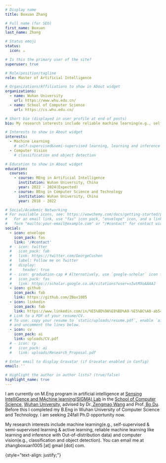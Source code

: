 ```yaml
---
# Display name
title: Boxuan Zhang

# Full name (for SEO)
first_name: Boxuan
last_name: Zhang

# Status emoji
status:
  icon: ☕️

# Is this the primary user of the site?
superuser: true

# Role/position/tagline
role: Master of Artificial Intelligence

# Organizations/Affiliations to show in About widget
organizations:
  - name: Wuhan University
    url: https://www.whu.edu.cn/
  - name: School of Computer Science
    url: https://cs.whu.edu.cn/

# Short bio (displayed in user profile at end of posts)
bio: My research interests include reliable machine learning(e.g., self-supervised & semi-supervised learning, learning and inference with Out-of-distribution data) and computer vision(e.g., classification and object detection).

# Interests to show in About widget
interests:
  - Machine Learning
    # self-supervised&semi-supervised learning, learning and inference with Out-of-distribution data
  - Computer Vision
    # classification and object detection

# Education to show in About widget
education:
  courses:
    - course: MEng in Artificial Intelligence
      institution: Wuhan University, China
      year: 2022 - 2024(Expected)
    - course: BEng in Computer Science and Technology
      institution: Wuhan University, China
      year: 2018 - 2022

# Social/Academic Networking
# For available icons, see: https://wowchemy.com/docs/getting-started/page-builder/#icons
#   For an email link, use "fas" icon pack, "envelope" icon, and a link in the
#   form "mailto:your-email@example.com" or "/#contact" for contact widget.
social:
  - icon: envelope
    icon_pack: fas
    link: '/#contact'
  # - icon: twitter
  #   icon_pack: fab
  #   link: https://twitter.com/GeorgeCushen
  #   label: Follow me on Twitter
  #   display:
  #     header: true
  # - icon: graduation-cap # Alternatively, use `google-scholar` icon from `ai` icon pack
  #   icon_pack: fas
  #   link: https://scholar.google.co.uk/citations?user=sIwtMXoAAAAJ
  - icon: github
    icon_pack: fab
    link: https://github.com/ZBox1005
  - icon: linkedin
    icon_pack: fab
    link: https://www.linkedin.com/in/%E5%8D%9A%E8%BD%A9-%E5%BC%A0-ab54442a1/
  # Link to a PDF of your resume/CV.
  # To use: copy your resume to `static/uploads/resume.pdf`, enable `ai` icons in `params.yaml`,
  # and uncomment the lines below.
  - icon: cv
    icon_pack: ai
    link: uploads/CV.pdf
  # - icon: rp
  #   icon_pack: ai
  #   link: uploads/Research_Proposal.pdf

# Enter email to display Gravatar (if Gravatar enabled in Config)
email: ''

# Highlight the author in author lists? (true/false)
highlight_name: true
---
```


I am currently on M.Eng program in artificial intelligence at <a href="http://sigma.whu.edu.cn/" target="_blank"> Sensing IntelliGence and MAchine learning(SIGMA) Lab</a> in the <a href="https://cs.whu.edu.cn/" target="_blank">School of Computer Science</a>, <a href="https://www.whu.edu.cn/" target="_blank"> Wuhan University</a>, advised by Dr.<a href="http://multimedia.whu.edu.cn/index.php?a=show&catid=69&id=141" target="_blank"> Zengmao Wang</a> and Prof.<a href="https://cs.whu.edu.cn/info/1019/2892.htm" target="_blank"> Bo Du</a>. Before this I completed my B.Eng in Wuhan University of Computer Science and Technology. I am seeking 24fall Ph.D opportunity now. 

My research interests include machine learning(e.g., self-supervised & semi-supervised learning & active learning, reliable machine learning like learning and inference with Out-of-distribution data) and computer vision(e.g., classification and object detection). You can email me at zhangboxuan1005 [at] gmail [dot] com.

{style="text-align: justify;"}